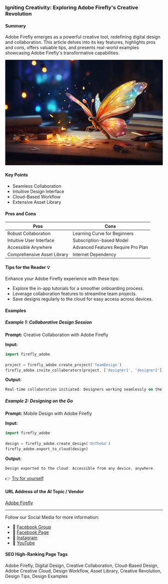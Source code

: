 ### Igniting Creativity: Exploring Adobe Firefly's Creative Revolution

#### Summary
Adobe Firefly emerges as a powerful creative tool, redefining digital design and collaboration. This article delves into its key features, highlights pros and cons, offers valuable tips, and presents real-world examples showcasing Adobe Firefly's transformative capabilities.

<img src="adobefirefly.webp" alt="Adobe Firefly Image"/>

#### Key Points
- Seamless Collaboration
- Intuitive Design Interface
- Cloud-Based Workflow
- Extensive Asset Library

#### Pros and Cons

| Pros                     | Cons                          |
|--------------------------|-------------------------------|
| Robust Collaboration     | Learning Curve for Beginners   |
| Intuitive User Interface | Subscription-based Model       |
| Accessible Anywhere       | Advanced Features Require Pro Plan |
| Comprehensive Asset Library | Internet Dependency           |

#### Tips for the Reader 💡
Enhance your Adobe Firefly experience with these tips:
- Explore the in-app tutorials for a smoother onboarding process.
- Leverage collaboration features to streamline team projects.
- Save designs regularly to the cloud for easy access across devices.

#### Examples

##### Example 1: Collaborative Design Session
**Prompt:** Creative Collaboration with Adobe Firefly

**Input:**
```dart
import firefly_adobe

project = firefly_adobe.create_project('TeamDesign')
firefly_adobe.invite_collaborators(project, ['designer1', 'designer2'])
```

**Output:**
```dart
Real-time collaboration initiated: Designers working seamlessly on the same project.
```

##### Example 2: Designing on the Go
**Prompt:** Mobile Design with Adobe Firefly

**Input:**
```dart
import firefly_adobe

design = firefly_adobe.create_design('OnTheGo')
firefly_adobe.export_to_cloud(design)
```

**Output:**
```dart
Design exported to the cloud: Accessible from any device, anywhere.
```

👉 <a href="https://firefly.adobe.com/" target="_blank">Try for yourself</a>

#### URL Address of the AI Topic / Vendor
<a href="https://firefly.adobe.com/" target="_blank">Adobe Firefly</a>

---

Follow our Social Media for more information:

- 📘 <a href="https://www.facebook.com/groups/trionxai" target="_blank">Facebook Group</a>
- 📄 <a href="https://www.facebook.com/ai.trionxai" target="_blank">Facebook Page</a>
- 📸 <a href="https://www.instagram.com/trionxai/" target="_blank">Instagram</a>
- 🎥 <a href="https://www.youtube.com/@robotdocs/" target="_blank">YouTube</a>

#### SEO High-Ranking Page Tags
Adobe Firefly, Digital Design, Creative Collaboration, Cloud-Based Design, Adobe Creative Cloud, Design Workflow, Asset Library, Creative Revolution, Design Tips, Design Examples